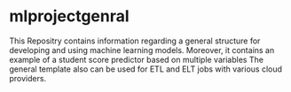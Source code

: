 # mlprojectgenral
This Repositry contains information regarding a general structure for developing and using machine learning models. Moreover, it contains an example of a student score predictor based on multiple variables
The general template also can be used for ETL and ELT jobs with various cloud providers.
